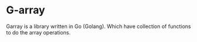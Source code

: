 # G-array
Garray is a library written in Go (Golang). Which have collection of functions
to do the array operations.